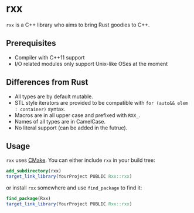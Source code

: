 # rxx

`rxx` is a C++ library who aims to bring Rust goodies to C++.

## Prerequisites

- Compiler with C++11 support
- I/O related modules only support Unix-like OSes at the moment

## Differences from Rust

- All types are by default mutable.
- STL style iterators are provided to be compatible with
  `for (auto&& elem : container)` syntax.
- Macros are in all upper case and prefixed with `RXX_`.
- Names of all types are in CamelCase.
- No literal support (can be added in the futrue).

## Usage

`rxx` uses [CMake](https://cmake.org). You can either include `rxx` in your
build tree:

```cmake
add_subdirectory(rxx)
target_link_library(YourProject PUBLIC Rxx::rxx)
```
 
or install `rxx` somewhere and use `find_package` to find it:

```cmake
find_package(Rxx)
target_link_library(YourProject PUBLIC Rxx::rxx)
```

<!-- vim: set cc=80 tw=80 sw=4 sts=4 et: -->
